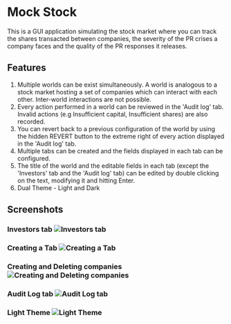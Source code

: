 # Mock Stock
This is a GUI application simulating the stock market where you can track the shares transacted between companies, the severity of the PR crises a company faces and the quality of the PR responses it releases.

## Features
1. Multiple worlds can be exist simultaneously. A world is analogous to a stock market hosting a set of companies which can interact with each other. Inter-world interactions are not possible.
2. Every action performed in a world can be reviewed in the 'Audit log' tab. Invalid actions (e.g Insufficient capital, Insufficient shares) are also recorded.
3. You can revert back to a previous configuration of the world by using the hidden REVERT button to the extreme right of every action displayed in the 'Audit log' tab.
4. Multiple tabs can be created and the fields displayed in each tab can be configured.
5. The title of the world and the editable fields in each tab (except the 'Investors' tab and the 'Audit log' tab) can be edited by double clicking on the text, modifying it and hitting Enter.
6. Dual Theme - Light and Dark

## Screenshots
### Investors tab ![Investors tab](https://user-images.githubusercontent.com/75443405/133928470-21fe02eb-1d75-4b7f-a4df-2752a3f87876.png)

### Creating a Tab ![Creating a Tab](https://user-images.githubusercontent.com/75443405/133928487-55277792-bce7-4050-9fea-3eac32901b88.png)

### Creating and Deleting companies ![Creating and Deleting companies](https://user-images.githubusercontent.com/75443405/133928527-c98a50c1-af9a-49e9-ad61-106cb0c09714.png)

### Audit Log tab ![Audit Log tab](https://user-images.githubusercontent.com/75443405/133928547-83836a82-db92-4b8a-a73b-eca042a2e68d.png)

### Light Theme ![Light Theme](https://user-images.githubusercontent.com/75443405/133928564-8db02039-2a5e-426a-9d5c-317de2bc4b71.png)



